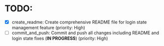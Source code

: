 # TODO:

- [x] create_readme: Create comprehensive README file for login state management feature (priority: High)
- [ ] commit_and_push: Commit and push all changes including README and login state fixes (**IN PROGRESS**) (priority: High)
